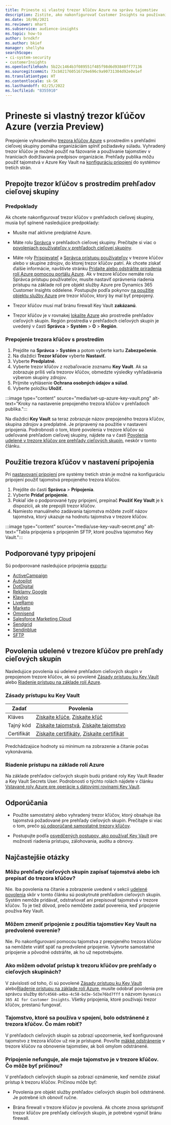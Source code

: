 ```yaml
---
title: Prineste si vlastný trezor kľúčov Azure na správu tajomstiev
description: Zistite, ako nakonfigurovať Customer Insights na používanie vlastného trezora kľúčov Azure.
ms.date: 10/06/2021
ms.reviewer: mhart
ms.subservice: audience-insights
ms.topic: how-to
author: brndkfr
ms.author: bkief
manager: shellyha
searchScope:
- ci-system-security
- customerInsights
ms.openlocfilehash: 5b22c1464b3f089551f485f98d6d93840ff77136
ms.sourcegitcommit: 73cb021760516729e696c9a90731304d92e0e1ef
ms.translationtype: HT
ms.contentlocale: sk-SK
ms.lasthandoff: 02/25/2022
ms.locfileid: "8355910"
---
```

# <a name="bring-your-own-azure-key-vault-preview"></a>Prineste si vlastný trezor kľúčov Azure (verzia Preview)

Prepojenie vyhradeného [trezora kľúčov Azure](/azure/key-vault/general/basic-concepts) s prostredím s prehľadmi cieľovej skupiny pomáha organizáciám splniť požiadavky súladu.
Vyhradený trezor kľúčov je možné použiť na fázovanie a používanie tajomstiev v hraniciach dodržiavania predpisov organizácie. Prehľady publika môžu použiť tajomstvá v Azure Key Vault na [konfiguráciu pripojení](connections.md) do systémov tretích strán.

## <a name="link-the-key-vault-to-the-audience-insights-environment"></a>Prepojte trezor kľúčov s prostredím prehľadov cieľovej skupiny

### <a name="prerequisites"></a>Predpoklady

Ak chcete nakonfigurovať trezor kľúčov v prehľadoch cieľovej skupiny, musia byť splnené nasledujúce predpoklady:

- Musíte mať aktívne predplatné Azure.

- Máte rolu [Správca](permissions.md#administrator) v prehľadoch cieľovej skupiny. Prečítajte si viac o [povoleniach používateľov v prehľadoch cieľovej skupiny](permissions.md#assign-roles-and-permissions).

- Máte roly [Prispievateľ](/azure/role-based-access-control/built-in-roles#contributor) a [Správca prístupu používateľov](/azure/role-based-access-control/built-in-roles#user-access-administrator) v trezore kľúčov alebo v skupine zdrojov, do ktorej trezor kľúčov patrí. Ak chcete získať ďalšie informácie, navštívte stránku [Pridajte alebo odstráňte priradenia rolí Azure pomocou portálu Azure](/azure/role-based-access-control/role-assignments-portal). Ak v trezore kľúčov nemáte rolu Správca prístupu používateľov, musíte nastaviť oprávnenia riadenia prístupu na základe rolí pre objekt služby Azure pre Dynamics 365 Customer Insights oddelene. Postupujte podľa pokynov [na použitie objektu služby Azure](connect-service-principal.md) pre trezor kľúčov, ktorý by mal byť prepojený.

- Trezor kľúčov musí mať bránu firewall Key Vault **zakázanú**.

- Trezor kľúčov je v rovnakej [lokalite Azure](https://azure.microsoft.com/global-infrastructure/geographies/#overview) ako prostredie prehľadov cieľových skupín. Región prostredia v prehľadoch cieľových skupín je uvedený v časti **Správca** > **Systém** > **O** > **Región**.

### <a name="link-a-key-vault-to-the-environment"></a>Prepojenie trezora kľúčov s prostredím

1. Prejdite na **Správca** > **Systém** a potom vyberte kartu **Zabezpečenie**.
1. Na dlaždici **Trezor kľúčov** vyberte **Nastaviť**.
1. Vyberte **Predplatné**.
1. Vyberte trezor kľúčov z rozbaľovacie zoznamu **Key Vault**. Ak sa zobrazuje príliš veľa trezorov kľúčov, obmedzte výsledky vyhľadávania výberom skupiny zdrojov.
1. Prijmite vyhlásenie **Ochrana osobných údajov a súlad**.
1. Vyberte položku **Uložiť**.

:::image type="content" source="media/set-up-azure-key-vault.png" alt-text="Kroky na nastavenie prepojeného trezora kľúčov v prehľadoch publika.":::

Na dlaždici **Key Vault** sa teraz zobrazuje názov prepojeného trezora kľúčov, skupina zdrojov a predplatné. Je pripravený na použitie v nastavení pripojenia.
Podrobnosti o tom, ktoré povolenia v trezore kľúčov sú udeľované prehľadom cieľovej skupiny, nájdete na v časti [Povolenia udelené v trezore kľúčov pre prehľady cieľových skupín](#permissions-granted-on-the-key-vault-to-audience-insights), neskôr v tomto článku.

## <a name="use-the-key-vault-in-the-connection-setup"></a>Použitie trezora kľúčov v nastavení pripojenia

Pri [nastavovaní pripojení](connections.md) pre systémy tretích strán je možné na konfiguráciu pripojení použiť tajomstvá prepojeného trezora kľúčov.

1. Prejdite do časti **Správca** > **Pripojenia**.
1. Vyberte **Pridať pripojenie**.
1. Pokiaľ ide o podporované typy pripojení, prepínač **Použiť Key Vault** je k dispozícii, ak ste prepojili trezor kľúčov.
1. Namiesto manuálneho zadávania tajomstva môžete zvoliť názov tajomstva, ktorý ukazuje na hodnotu tajomstva v trezore kľúčov.

:::image type="content" source="media/use-key-vault-secret.png" alt-text="Tabla pripojenia s pripojením SFTP, ktoré používa tajomstvo Key Vault.":::

## <a name="supported-connection-types"></a>Podporované typy pripojení

Sú podporované nasledujúce pripojenia [exportu](export-destinations.md):

* [ActiveCampaign](export-active-campaign.md)
* [Autopilot](export-autopilot.md)
* [DotDigital](export-dotdigital.md)
* [Reklamy Google](export-google-ads.md)
* [Klaviyo](export-klaviyo.md)
* [LiveRamp](export-liveramp.md)
* [Marketo](export-marketo.md)
* [Omnisend](export-omnisend.md)
* [Salesforce Marketing Cloud](export-salesforce.md)
* [Sendgrid](export-sendgrid.md)
* [Sendinblue](export-sendinblue.md)
* [SFTP](export-sftp.md)

## <a name="permissions-granted-on-the-key-vault-to-audience-insights"></a>Povolenia udelené v trezore kľúčov pre prehľady cieľových skupín

Nasledujúce povolenia sú udelené prehľadom cieľových skupín v prepojenom trezore kľúčov, ak sú povolené [Zásady prístupu ku Key Vault](/azure/key-vault/general/assign-access-policy?tabs=azure-portal) alebo [Riadenie prístupu na základe rolí Azure](/azure/key-vault/general/rbac-guide?tabs=azure-cli).

### <a name="key-vault-access-policy"></a>Zásady prístupu ku Key Vault

| Zadať        | Povolenia          |
| ----------- | -------------------- |
| Kláves         | [Získajte kľúče](/rest/api/keyvault/get-keys), [Získajte kľúč](/rest/api/keyvault/get-key)                                 |
| Tajný kód      | [Získajte tajomstvá](/rest/api/keyvault/get-secrets), [Získajte tajomstvo](/rest/api/keyvault/get-secret)                     |
| Certifikát | [Získajte certifikáty](/rest/api/keyvault/get-certificates), [Získajte certifikát](/rest/api/keyvault/get-certificate) |

Predchádzajúce hodnoty sú minimum na zobrazenie a čítanie počas vykonávania.

### <a name="azure-role-based-access-control"></a>Riadenie prístupu na základe rolí Azure

Na základe prehľadov cieľových skupín budú pridané roly Key Vault Reader a Key Vault Secrets User. Podrobnosti o týchto rolách nájdete v článku [Vstavané roly Azure pre operácie s dátovými rovinami Key Vault](/azure/key-vault/general/rbac-guide?tabs=azure-cli).

## <a name="recommendations"></a>Odporúčania

- Použite samostatný alebo vyhradený trezor kľúčov, ktorý obsahuje iba tajomstvá požadované pre prehľady cieľových skupín. Prečítajte si viac o tom, prečo [sú odporúčané samostatné trezory kľúčov](/azure/key-vault/general/best-practices#why-we-recommend-separate-key-vaults).

- Postupujte podľa [osvedčených postupov, ako používať Key Vault](/azure/key-vault/general/best-practices#turn-on-logging) pre možnosti riadenia prístupu, zálohovania, auditu a obnovy.

## <a name="frequently-asked-questions"></a>Najčastejšie otázky

### <a name="can-audience-insights-write-secrets-or-overwrite-secrets-into-the-key-vault"></a>Môžu prehľady cieľových skupín zapísať tajomstvá alebo ich prepísať do trezora kľúčov?

Nie. Iba povolenia na čítanie a zobrazenie uvedené v sekcii [udelené povolenia](#permissions-granted-on-the-key-vault-to-audience-insights) skôr v tomto článku sú poskytnuté prehľadom cieľových skupín. Systém nemôže pridávať, odstraňovať ani prepisovať tajomstvá v trezore kľúčov. To je tiež dôvod, prečo nemôžete zadať poverenia, keď pripojenie používa Key Vault.

### <a name="can-i-change-a-connection-from-using-key-vault-secrets-to-default-authentication"></a>Môžem zmeniť pripojenie z použitia tajomstiev Key Vault na predvolené overenie?

Nie. Po nakonfigurovaní pomocou tajomstva z prepojeného trezora kľúčov sa nemôžete vrátiť späť na predvolené pripojenie. Vytvorte samostatné pripojenie a pôvodné odstráňte, ak ho už nepotrebujete.

### <a name="how-can-i-revoke-access-to-a-key-vault-for-audience-insights"></a>Ako môžem odvolať prístup k trezoru kľúčov pre prehľady o cieľových skupinách?

V závislosti od toho, či sú povolené [Zásady prístupu ku Key Vault](/azure/key-vault/general/assign-access-policy?tabs=azure-portal) alebo[Riadenie prístupu na základe rolí Azure](/azure/key-vault/general/rbac-guide?tabs=azure-cli), musíte odobrať povolenia pre správcu služby `0bfc4568-a4ba-4c58-bd3e-5d3e76bd7fff` s názvom `Dynamics 365 AI for Customer Insights`. Všetky pripojenia, ktoré používajú trezor kľúčov, prestanú fungovať.

### <a name="a-secret-thats-used-in-a-connection-got-removed-from-the-key-vault-what-can-i-do"></a>Tajomstvo, ktoré sa používa v spojení, bolo odstránené z trezora kľúčov. Čo mám robiť?

V prehľadoch cieľových skupín sa zobrazí upozornenie, keď konfigurované tajomstvo z trezora kľúčov už nie je prístupné. Povoľte [mäkké odstránenie](/azure/key-vault/general/soft-delete-overview) v trezore kľúčov na obnovenie tajomstiev, ak boli omylom odstránené.

### <a name="a-connection-doesnt-work-but-my-secret-is-in-the-key-vault-what-might-be-the-cause"></a>Pripojenie nefunguje, ale moje tajomstvo je v trezore kľúčov. Čo môže byť príčinou?

V prehľadoch cieľových skupín sa zobrazí oznámenie, keď nemôže získať prístup k trezoru kľúčov. Príčinou môže byť:

- Povolenia pre objekt služby prehľadov cieľových skupín boli odstránené. Je potrebné ich obnoviť ručne.

- Brána firewall v trezore kľúčov je povolená. Ak chcete znova sprístupniť trezor kľúčov pre prehľady cieľových skupín, je potrebné vypnúť bránu firewall.
